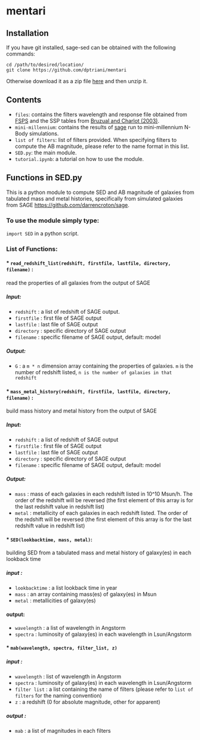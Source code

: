 # mentari
## Installation
If you have git installed, sage-sed can be obtained with the following commands: 
```
cd /path/to/desired/location/
git clone https://github.com/dptriani/mentari
```

Otherwise download it as a zip file [here](https://github.com/dptriani/sage-sed/archive/master.zip) and then unzip it. 

## Contents
* `files`: contains the filters wavelength and response file obtained from [FSPS](https://github.com/cconroy20/fsps/blob/master/data/allfilters.dat)
and the SSP tables from [Bruzual and Charlot (2003)](http://www.bruzual.org/bc03/).
* `mini-millennium`: contains the results of [sage](https://github.com/darrencroton/sage) run to mini-millennium N-Body simulations.
* `list of filters`: list of filters provided. When specifying filters to compute the AB magnitude, please refer to the
name format in this list.
* `SED.py`: the main module.
* `tutorial.ipynb`: a tutorial on how to use the module.

## Functions in SED.py
This is a python module to compute SED and AB magnitude of galaxies from tabulated mass and metal histories, 
specifically from simulated galaxies from SAGE https://github.com/darrencroton/sage. 

### To use the module simply type:

`import SED` in a python script. 

### List of Functions:

#### * `read_redshift_list(redshift, firstfile, lastfile, directory, filename)` : 
read the properties of all galaxies from the output of SAGE
##### Input:
* `redshift` : a list of redshift of SAGE output.
* `firstfile` : first file of SAGE output
* `lastfile` : last file of SAGE output
* `directory` : specific directory of SAGE output
* `filename` : specific filename of SAGE output, default: model
##### Output:
* `G` : a `m * n` dimension array containing the properties of galaxies. `m` is the number of redshift listed, `n is the number of galaxies in that redshift`

#### * `mass_metal_history(redshift, firstfile, lastfile, directory, filename)` :
build mass history and metal history from the output of SAGE

##### Input:
* `redshift` : a list of redshift of SAGE output
* `firstfile` : first file of SAGE output
* `lastfile` : last file of SAGE output
* `directory` : specific directory of SAGE output
* `filename` : specific filename of SAGE output, default: model

##### Output:
* `mass` : mass of each galaxies in each redshift listed in 10^10 Msun/h. The order of the redshift will be reversed (the first element of this array is for the last redshift value in redshift list)
* `metal` : metallicity of each galaxies in each redshift listed. The order of the redshift will be reversed (the first element of this array is for the last redshift value in redshift list)

#### * `SED(lookbacktime, mass, metal)`:
building SED from a tabulated mass and metal history of galaxy(es) in each lookback time
##### input :
* `lookbacktime` : a list lookback time in year
* `mass` : an array containing mass(es) of galaxy(es) in Msun
* `metal` : metallicities of galaxy(es)
#### output:
* `wavelength` : a list of wavelength in Angstorm
* `spectra` :  luminosity of galaxy(es) in each wavelength in Lsun/Angstorm

#### * `mab(wavelength, spectra, filter_list, z)`
##### input :
* `wavelength` : list of wavelength in Angstorm
* `spectra` : luminosity of galaxy(es) in each wavelength in Lsun/Angstorm
* `filter list` : a list containing the name of filters (please refer to `list of filters` for the naming convention)
* `z` : a redshift (0 for absolute magnitude, other for apparent)
##### output :
* `mab` : a list of magnitudes in each filters
